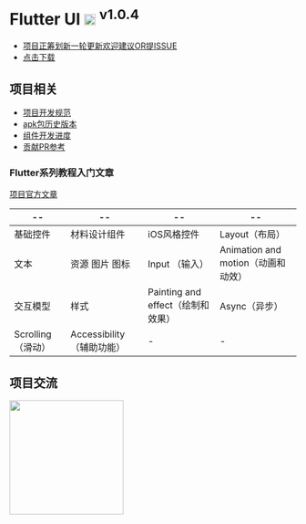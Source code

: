 #  Flutter UI <img src="https://github.com/YYFlutter/flutter-ui/blob/master/android/app/src/main/res/mipmap-ldpi/ic_launcher.png?raw=true" height="20"> <sup>v1.0.4</sup>
+ [项目正筹划新一轮更新欢迎建议OR提ISSUE](https://github.com/YYFlutter/flutter-ui/issues/55)
+ [点击下载](https://github.com/YYFlutter/flutter-ui/releases/download/v1.0.3/app-release.apk)


## 项目相关
+ [项目开发规范](https://github.com/YYFlutter/flutter-article/blob/master/lint/v1.0.md)
+ [apk包历史版本](https://github.com/YYFlutter/flutter-ui/releases)
+ [组件开发进度](readme/widget_progress.md)
+ [贡献PR参考](readme/pr.md)

### Flutter系列教程入门文章
[项目官方文章](https://github.com/YYFlutter/flutter-article)

|--|--|--|--|
|---|---|---|---|
| 基础控件 | 材料设计组件 | iOS风格控件 | Layout（布局）|
| 文本 | 资源 图片 图标 | Input （输入）| Animation and motion（动画和动效）|
| 交互模型 | 样式 | Painting and effect（绘制和效果）| Async（异步）|
| Scrolling （滑动） | Accessibility（辅助功能）| - | - |


## 项目交流   
<img src="https://github.com/YYFlutter/flutter-ui/blob/master/readme/qq-qrcode.png?raw=true" width="200" />






